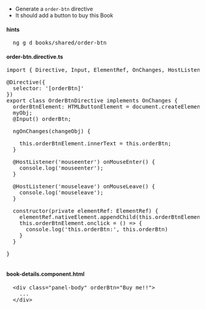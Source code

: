 * Generate a `order-btn` directive
* It should add a button to buy this Book


#### hints
<pre>
  ng g d books/shared/order-btn
</pre>


#### order-btn.directive.ts
<pre>
import { Directive, Input, ElementRef, OnChanges, HostListener } from '@angular/core';

@Directive({
  selector: '[orderBtn]'
})
export class OrderBtnDirective implements OnChanges {
  orderBtnElement: HTMLButtonElement = document.createElement('button');
  myObj;
  @Input() orderBtn;

  ngOnChanges(changeObj) {
  
    this.orderBtnElement.innerText = this.orderBtn;
  }

  @HostListener('mouseenter') onMouseEnter() {
    console.log('mouseenter');
  }

  @HostListener('mouseleave') onMouseLeave() {
    console.log('mouseleave');
  }

  constructor(private elementRef: ElementRef) {
    elementRef.nativeElement.appendChild(this.orderBtnElement);
    this.orderBtnElement.onclick = () => {
      console.log('this.orderBtn:', this.orderBtn)
    }
  }

}

</pre>

#### book-details.component.html
<pre>
  &lt;div class="panel-body" orderBtn="Buy me!!">
    ...
  &lt;/div>
</pre>
